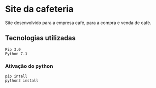 # Site da cafeteria

Site desenvolvido para a empresa café, para a compra e venda de café.

## Tecnologias utilizadas
```
Pip 3.0
Python 7.1
```

### Ativação do python
```
pip intall
python3 install 
```
